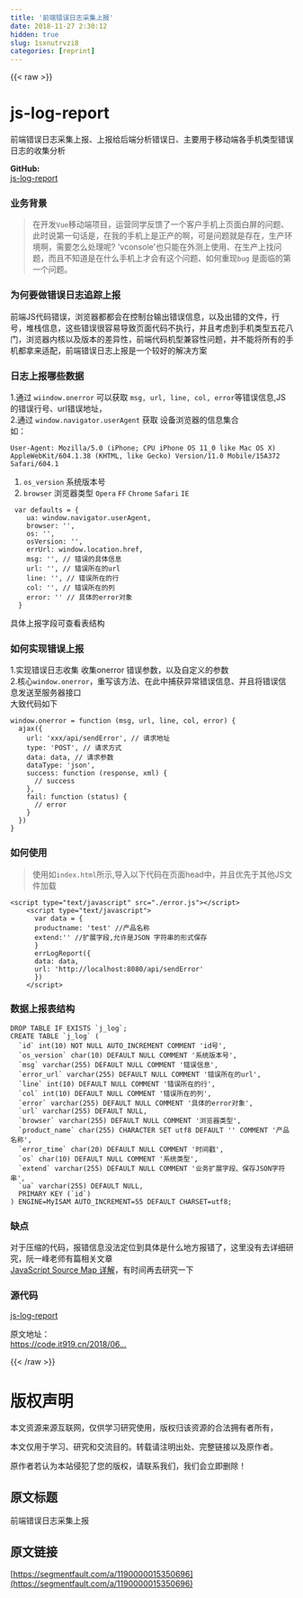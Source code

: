 ```yaml
---
title: '前端错误日志采集上报' 
date: 2018-11-27 2:30:12
hidden: true
slug: 1sxnutrvzi8
categories: [reprint]
---
```


{{< raw >}}
<h1 id="articleHeader0">js-log-report</h1><p>&#x524D;&#x7AEF;&#x9519;&#x8BEF;&#x65E5;&#x5FD7;&#x91C7;&#x96C6;&#x4E0A;&#x62A5;&#x3001;&#x4E0A;&#x62A5;&#x7ED9;&#x540E;&#x7AEF;&#x5206;&#x6790;&#x9519;&#x8BEF;&#x65E5;&#x3001;&#x4E3B;&#x8981;&#x7528;&#x4E8E;&#x79FB;&#x52A8;&#x7AEF;&#x5404;&#x624B;&#x673A;&#x7C7B;&#x578B;&#x9519;&#x8BEF;&#x65E5;&#x5FD7;&#x7684;&#x6536;&#x96C6;&#x5206;&#x6790;</p><p><strong>GitHub:</strong><br><a href="https://github.com/ecitlm/js-log-report" rel="nofollow noreferrer" target="_blank">js-log-report</a></p><h3 id="articleHeader1">&#x4E1A;&#x52A1;&#x80CC;&#x666F;</h3><blockquote>&#x5728;&#x5F00;&#x53D1;<code>Vue</code>&#x79FB;&#x52A8;&#x7AEF;&#x9879;&#x76EE;&#xFF0C;&#x8FD0;&#x8425;&#x540C;&#x5B66;&#x53CD;&#x9988;&#x4E86;&#x4E00;&#x4E2A;&#x5BA2;&#x6237;&#x624B;&#x673A;&#x4E0A;&#x9875;&#x9762;&#x767D;&#x5C4F;&#x7684;&#x95EE;&#x9898;&#x3001;&#x6B64;&#x65F6;&#x8BF4;&#x7B2C;&#x4E00;&#x53E5;&#x8BDD;&#x662F;&#xFF0C;&#x5728;&#x6211;&#x7684;&#x624B;&#x673A;&#x4E0A;&#x662F;&#x6B63;&#x4EA7;&#x7684;&#x554A;&#xFF0C;&#x53EF;&#x662F;&#x95EE;&#x9898;&#x5C31;&#x662F;&#x5B58;&#x5728;&#xFF0C;&#x751F;&#x4EA7;&#x73AF;&#x5883;&#x554A;&#xFF0C;&#x9700;&#x8981;&#x600E;&#x4E48;&#x5904;&#x7406;&#x5462;? &apos;vconsole&apos;&#x4E5F;&#x53EA;&#x80FD;&#x5728;&#x5916;&#x6D4B;&#x4E0A;&#x4F7F;&#x7528;&#x3001;&#x5728;&#x751F;&#x4EA7;&#x4E0A;&#x627E;&#x95EE;&#x9898;&#xFF0C;&#x800C;&#x4E14;&#x4E0D;&#x77E5;&#x9053;&#x662F;&#x5728;&#x4EC0;&#x4E48;&#x624B;&#x673A;&#x4E0A;&#x624D;&#x4F1A;&#x6709;&#x8FD9;&#x4E2A;&#x95EE;&#x9898;&#x3001;&#x5982;&#x4F55;&#x91CD;&#x73B0;<code>bug</code> &#x662F;&#x9762;&#x4E34;&#x7684;&#x7B2C;&#x4E00;&#x4E2A;&#x95EE;&#x9898;&#x3002;</blockquote><h3 id="articleHeader2">&#x4E3A;&#x4F55;&#x8981;&#x505A;&#x9519;&#x8BEF;&#x65E5;&#x5FD7;&#x8FFD;&#x8E2A;&#x4E0A;&#x62A5;</h3><p>&#x524D;&#x7AEF;JS&#x4EE3;&#x7801;&#x9519;&#x8BEF;&#xFF0C;&#x6D4F;&#x89C8;&#x5668;&#x90FD;&#x90FD;&#x4F1A;&#x5728;&#x63A7;&#x5236;&#x53F0;&#x8F93;&#x51FA;&#x9519;&#x8BEF;&#x4FE1;&#x606F;&#xFF0C;&#x4EE5;&#x53CA;&#x51FA;&#x9519;&#x7684;&#x6587;&#x4EF6;&#xFF0C;&#x884C;&#x53F7;&#xFF0C;&#x5806;&#x6808;&#x4FE1;&#x606F;&#xFF0C;&#x8FD9;&#x4E9B;&#x9519;&#x8BEF;&#x5F88;&#x5BB9;&#x6613;&#x5BFC;&#x81F4;&#x9875;&#x9762;&#x4EE3;&#x7801;&#x4E0D;&#x6267;&#x884C;&#xFF0C;&#x5E76;&#x4E14;&#x8003;&#x8651;&#x5230;&#x624B;&#x673A;&#x7C7B;&#x578B;&#x4E94;&#x82B1;&#x516B;&#x95E8;&#xFF0C;&#x6D4F;&#x89C8;&#x5668;&#x5185;&#x6838;&#x4EE5;&#x53CA;&#x7248;&#x672C;&#x7684;&#x5DEE;&#x5F02;&#x6027;&#xFF0C;&#x524D;&#x7AEF;&#x4EE3;&#x7801;&#x673A;&#x578B;&#x517C;&#x5BB9;&#x6027;&#x95EE;&#x9898;&#xFF0C;&#x5E76;&#x4E0D;&#x80FD;&#x5C06;&#x6240;&#x6709;&#x7684;&#x624B;&#x673A;&#x90FD;&#x62FF;&#x6765;&#x9002;&#x914D;&#xFF0C;&#x524D;&#x7AEF;&#x9519;&#x8BEF;&#x65E5;&#x5FD7;&#x4E0A;&#x62A5;&#x662F;&#x4E00;&#x4E2A;&#x8F83;&#x597D;&#x7684;&#x89E3;&#x51B3;&#x65B9;&#x6848;</p><h3 id="articleHeader3">&#x65E5;&#x5FD7;&#x4E0A;&#x62A5;&#x54EA;&#x4E9B;&#x6570;&#x636E;</h3><p>1.&#x901A;&#x8FC7; <code>wiindow.onerror</code> &#x53EF;&#x4EE5;&#x83B7;&#x53D6; <code>msg, url, line, col, error</code>&#x7B49;&#x9519;&#x8BEF;&#x4FE1;&#x606F;,JS &#x7684;&#x9519;&#x8BEF;&#x884C;&#x53F7;&#x3001;url&#x9519;&#x8BEF;&#x5730;&#x5740;&#xFF0C;<br>2.&#x901A;&#x8FC7; <code>window.navigator.userAgent</code> &#x83B7;&#x53D6; &#x8BBE;&#x5907;&#x6D4F;&#x89C8;&#x5668;&#x7684;&#x4FE1;&#x606F;&#x96C6;&#x5408;<br>&#x5982;&#xFF1A;</p><div class="widget-codetool" style="display:none"><div class="widget-codetool--inner"><span class="selectCode code-tool" data-toggle="tooltip" data-placement="top" title="" data-original-title="&#x5168;&#x9009;"></span> <span type="button" class="copyCode code-tool" data-toggle="tooltip" data-placement="top" data-clipboard-text="User-Agent: Mozilla/5.0 (iPhone; CPU iPhone OS 11_0 like Mac OS X) AppleWebKit/604.1.38 (KHTML, like Gecko) Version/11.0 Mobile/15A372 Safari/604.1" title="" data-original-title="&#x590D;&#x5236;"></span> <span type="button" class="saveToNote code-tool" data-toggle="tooltip" data-placement="top" title="" data-original-title="&#x653E;&#x8FDB;&#x7B14;&#x8BB0;"></span></div></div><pre class="hljs groovy"><code style="word-break:break-word;white-space:initial">User-<span class="hljs-string">Agent:</span> Mozilla<span class="hljs-regexp">/5.0 (iPhone; CPU iPhone OS 11_0 like Mac OS X) AppleWebKit/</span><span class="hljs-number">604.1</span><span class="hljs-number">.38</span> (KHTML, like Gecko) Version<span class="hljs-regexp">/11.0 Mobile/</span><span class="hljs-number">15</span>A372 Safari/<span class="hljs-number">604.1</span></code></pre><ol><li><code>os_version</code> &#x7CFB;&#x7EDF;&#x7248;&#x672C;&#x53F7;</li><li><code>browser</code> &#x6D4F;&#x89C8;&#x5668;&#x7C7B;&#x578B; <code>Opera</code> <code>FF</code> <code>Chrome</code> <code>Safari</code> <code>IE</code></li></ol><div class="widget-codetool" style="display:none"><div class="widget-codetool--inner"><span class="selectCode code-tool" data-toggle="tooltip" data-placement="top" title="" data-original-title="&#x5168;&#x9009;"></span> <span type="button" class="copyCode code-tool" data-toggle="tooltip" data-placement="top" data-clipboard-text=" var defaults = {
    ua: window.navigator.userAgent,
    browser: &apos;&apos;,
    os: &apos;&apos;,
    osVersion: &apos;&apos;,
    errUrl: window.location.href,
    msg: &apos;&apos;, // &#x9519;&#x8BEF;&#x7684;&#x5177;&#x4F53;&#x4FE1;&#x606F;
    url: &apos;&apos;, // &#x9519;&#x8BEF;&#x6240;&#x5728;&#x7684;url
    line: &apos;&apos;, // &#x9519;&#x8BEF;&#x6240;&#x5728;&#x7684;&#x884C;
    col: &apos;&apos;, // &#x9519;&#x8BEF;&#x6240;&#x5728;&#x7684;&#x5217;
    error: &apos;&apos; // &#x5177;&#x4F53;&#x7684;error&#x5BF9;&#x8C61;
  }" title="" data-original-title="&#x590D;&#x5236;"></span> <span type="button" class="saveToNote code-tool" data-toggle="tooltip" data-placement="top" title="" data-original-title="&#x653E;&#x8FDB;&#x7B14;&#x8BB0;"></span></div></div><pre class="javascript hljs"><code class="javascript"> <span class="hljs-keyword">var</span> defaults = {
    <span class="hljs-attr">ua</span>: <span class="hljs-built_in">window</span>.navigator.userAgent,
    <span class="hljs-attr">browser</span>: <span class="hljs-string">&apos;&apos;</span>,
    <span class="hljs-attr">os</span>: <span class="hljs-string">&apos;&apos;</span>,
    <span class="hljs-attr">osVersion</span>: <span class="hljs-string">&apos;&apos;</span>,
    <span class="hljs-attr">errUrl</span>: <span class="hljs-built_in">window</span>.location.href,
    <span class="hljs-attr">msg</span>: <span class="hljs-string">&apos;&apos;</span>, <span class="hljs-comment">// &#x9519;&#x8BEF;&#x7684;&#x5177;&#x4F53;&#x4FE1;&#x606F;</span>
    url: <span class="hljs-string">&apos;&apos;</span>, <span class="hljs-comment">// &#x9519;&#x8BEF;&#x6240;&#x5728;&#x7684;url</span>
    line: <span class="hljs-string">&apos;&apos;</span>, <span class="hljs-comment">// &#x9519;&#x8BEF;&#x6240;&#x5728;&#x7684;&#x884C;</span>
    col: <span class="hljs-string">&apos;&apos;</span>, <span class="hljs-comment">// &#x9519;&#x8BEF;&#x6240;&#x5728;&#x7684;&#x5217;</span>
    error: <span class="hljs-string">&apos;&apos;</span> <span class="hljs-comment">// &#x5177;&#x4F53;&#x7684;error&#x5BF9;&#x8C61;</span>
  }</code></pre><p>&#x5177;&#x4F53;&#x4E0A;&#x62A5;&#x5B57;&#x6BB5;&#x53EF;&#x67E5;&#x770B;&#x8868;&#x7ED3;&#x6784;</p><h3 id="articleHeader4">&#x5982;&#x4F55;&#x5B9E;&#x73B0;&#x9519;&#x8BEF;&#x4E0A;&#x62A5;</h3><p>1.&#x5B9E;&#x73B0;&#x9519;&#x8BEF;&#x65E5;&#x5FD7;&#x6536;&#x96C6; &#x6536;&#x96C6;onerror &#x9519;&#x8BEF;&#x53C2;&#x6570;&#xFF0C;&#x4EE5;&#x53CA;&#x81EA;&#x5B9A;&#x4E49;&#x7684;&#x53C2;&#x6570;<br>2.&#x6838;&#x5FC3;<code>window.onerror</code>&#xFF0C;&#x91CD;&#x5199;&#x8BE5;&#x65B9;&#x6CD5;&#x3001;&#x5728;&#x6B64;&#x4E2D;&#x6355;&#x83B7;&#x5F02;&#x5E38;&#x9519;&#x8BEF;&#x4FE1;&#x606F;&#x3001;&#x5E76;&#x4E14;&#x5C06;&#x9519;&#x8BEF;&#x4FE1;&#x606F;&#x53D1;&#x9001;&#x81F3;&#x670D;&#x52A1;&#x5668;&#x63A5;&#x53E3;<br>&#x5927;&#x81F4;&#x4EE3;&#x7801;&#x5982;&#x4E0B;</p><div class="widget-codetool" style="display:none"><div class="widget-codetool--inner"><span class="selectCode code-tool" data-toggle="tooltip" data-placement="top" title="" data-original-title="&#x5168;&#x9009;"></span> <span type="button" class="copyCode code-tool" data-toggle="tooltip" data-placement="top" data-clipboard-text="window.onerror = function (msg, url, line, col, error) {
  ajax({
    url: &apos;xxx/api/sendError&apos;, // &#x8BF7;&#x6C42;&#x5730;&#x5740;
    type: &apos;POST&apos;, // &#x8BF7;&#x6C42;&#x65B9;&#x5F0F;
    data: data, // &#x8BF7;&#x6C42;&#x53C2;&#x6570;
    dataType: &apos;json&apos;,
    success: function (response, xml) {
      // success
    },
    fail: function (status) {
      // error
    }
  })
}" title="" data-original-title="&#x590D;&#x5236;"></span> <span type="button" class="saveToNote code-tool" data-toggle="tooltip" data-placement="top" title="" data-original-title="&#x653E;&#x8FDB;&#x7B14;&#x8BB0;"></span></div></div><pre class="javascript hljs"><code class="javascript"><span class="hljs-built_in">window</span>.onerror = <span class="hljs-function"><span class="hljs-keyword">function</span> (<span class="hljs-params">msg, url, line, col, error</span>) </span>{
  ajax({
    <span class="hljs-attr">url</span>: <span class="hljs-string">&apos;xxx/api/sendError&apos;</span>, <span class="hljs-comment">// &#x8BF7;&#x6C42;&#x5730;&#x5740;</span>
    type: <span class="hljs-string">&apos;POST&apos;</span>, <span class="hljs-comment">// &#x8BF7;&#x6C42;&#x65B9;&#x5F0F;</span>
    data: data, <span class="hljs-comment">// &#x8BF7;&#x6C42;&#x53C2;&#x6570;</span>
    dataType: <span class="hljs-string">&apos;json&apos;</span>,
    <span class="hljs-attr">success</span>: <span class="hljs-function"><span class="hljs-keyword">function</span> (<span class="hljs-params">response, xml</span>) </span>{
      <span class="hljs-comment">// success</span>
    },
    <span class="hljs-attr">fail</span>: <span class="hljs-function"><span class="hljs-keyword">function</span> (<span class="hljs-params">status</span>) </span>{
      <span class="hljs-comment">// error</span>
    }
  })
}</code></pre><h3 id="articleHeader5">&#x5982;&#x4F55;&#x4F7F;&#x7528;</h3><blockquote>&#x4F7F;&#x7528;&#x5982;<code>index.html</code>&#x6240;&#x793A;,&#x5BFC;&#x5165;&#x4EE5;&#x4E0B;&#x4EE3;&#x7801;&#x5728;&#x9875;&#x9762;head&#x4E2D;&#xFF0C;&#x5E76;&#x4E14;&#x4F18;&#x5148;&#x4E8E;&#x5176;&#x4ED6;JS&#x6587;&#x4EF6;&#x52A0;&#x8F7D;</blockquote><div class="widget-codetool" style="display:none"><div class="widget-codetool--inner"><span class="selectCode code-tool" data-toggle="tooltip" data-placement="top" title="" data-original-title="&#x5168;&#x9009;"></span> <span type="button" class="copyCode code-tool" data-toggle="tooltip" data-placement="top" data-clipboard-text="&lt;script type=&quot;text/javascript&quot; src=&quot;./error.js&quot;&gt;&lt;/script&gt;
    &lt;script type=&quot;text/javascript&quot;&gt;
      var data = {
      productname: &apos;test&apos; //&#x4EA7;&#x54C1;&#x540D;&#x79F0;
      extend:&apos;&apos; //&#x6269;&#x5C55;&#x5B57;&#x6BB5;,&#x5141;&#x8BB8;&#x662F;JSON &#x5B57;&#x7B26;&#x4E32;&#x7684;&#x5F62;&#x5F0F;&#x4FDD;&#x5B58;
      }
      errLogReport({
      data: data,
      url: &apos;http://localhost:8080/api/sendError&apos;
      })
    &lt;/script&gt;" title="" data-original-title="&#x590D;&#x5236;"></span> <span type="button" class="saveToNote code-tool" data-toggle="tooltip" data-placement="top" title="" data-original-title="&#x653E;&#x8FDB;&#x7B14;&#x8BB0;"></span></div></div><pre class="xml hljs"><code class="html"><span class="hljs-tag">&lt;<span class="hljs-name">script</span> <span class="hljs-attr">type</span>=<span class="hljs-string">&quot;text/javascript&quot;</span> <span class="hljs-attr">src</span>=<span class="hljs-string">&quot;./error.js&quot;</span>&gt;</span><span class="undefined"></span><span class="hljs-tag">&lt;/<span class="hljs-name">script</span>&gt;</span>
    <span class="hljs-tag">&lt;<span class="hljs-name">script</span> <span class="hljs-attr">type</span>=<span class="hljs-string">&quot;text/javascript&quot;</span>&gt;</span><span class="actionscript">
      <span class="hljs-keyword">var</span> data = {
      productname: <span class="hljs-string">&apos;test&apos;</span> <span class="hljs-comment">//&#x4EA7;&#x54C1;&#x540D;&#x79F0;</span>
      extend:<span class="hljs-string">&apos;&apos;</span> <span class="hljs-comment">//&#x6269;&#x5C55;&#x5B57;&#x6BB5;,&#x5141;&#x8BB8;&#x662F;JSON &#x5B57;&#x7B26;&#x4E32;&#x7684;&#x5F62;&#x5F0F;&#x4FDD;&#x5B58;</span>
      }
      errLogReport({
      data: data,
      url: <span class="hljs-string">&apos;http://localhost:8080/api/sendError&apos;</span>
      })
    </span><span class="hljs-tag">&lt;/<span class="hljs-name">script</span>&gt;</span></code></pre><h3 id="articleHeader6">&#x6570;&#x636E;&#x4E0A;&#x62A5;&#x8868;&#x7ED3;&#x6784;</h3><div class="widget-codetool" style="display:none"><div class="widget-codetool--inner"><span class="selectCode code-tool" data-toggle="tooltip" data-placement="top" title="" data-original-title="&#x5168;&#x9009;"></span> <span type="button" class="copyCode code-tool" data-toggle="tooltip" data-placement="top" data-clipboard-text="DROP TABLE IF EXISTS `j_log`;
CREATE TABLE `j_log` (
  `id` int(10) NOT NULL AUTO_INCREMENT COMMENT &apos;id&#x53F7;&apos;,
  `os_version` char(10) DEFAULT NULL COMMENT &apos;&#x7CFB;&#x7EDF;&#x7248;&#x672C;&#x53F7;&apos;,
  `msg` varchar(255) DEFAULT NULL COMMENT &apos;&#x9519;&#x8BEF;&#x4FE1;&#x606F;&apos;,
  `error_url` varchar(255) DEFAULT NULL COMMENT &apos;&#x9519;&#x8BEF;&#x6240;&#x5728;&#x7684;url&apos;,
  `line` int(10) DEFAULT NULL COMMENT &apos;&#x9519;&#x8BEF;&#x6240;&#x5728;&#x7684;&#x884C;&apos;,
  `col` int(10) DEFAULT NULL COMMENT &apos;&#x9519;&#x8BEF;&#x6240;&#x5728;&#x7684;&#x5217;&apos;,
  `error` varchar(255) DEFAULT NULL COMMENT &apos;&#x5177;&#x4F53;&#x7684;error&#x5BF9;&#x8C61;&apos;,
  `url` varchar(255) DEFAULT NULL,
  `browser` varchar(255) DEFAULT NULL COMMENT &apos;&#x6D4F;&#x89C8;&#x5668;&#x7C7B;&#x578B;&apos;,
  `product_name` char(255) CHARACTER SET utf8 DEFAULT &apos;&apos; COMMENT &apos;&#x4EA7;&#x54C1;&#x540D;&#x79F0;&apos;,
  `error_time` char(20) DEFAULT NULL COMMENT &apos;&#x65F6;&#x95F4;&#x6233;&apos;,
  `os` char(10) DEFAULT NULL COMMENT &apos;&#x7CFB;&#x7EDF;&#x7C7B;&#x578B;&apos;,
  `extend` varchar(255) DEFAULT NULL COMMENT &apos;&#x4E1A;&#x52A1;&#x6269;&#x5C55;&#x5B57;&#x6BB5;&#x3001;&#x4FDD;&#x5B58;JSON&#x5B57;&#x7B26;&#x4E32;&apos;,
  `ua` varchar(255) DEFAULT NULL,
  PRIMARY KEY (`id`)
) ENGINE=MyISAM AUTO_INCREMENT=55 DEFAULT CHARSET=utf8;
" title="" data-original-title="&#x590D;&#x5236;"></span> <span type="button" class="saveToNote code-tool" data-toggle="tooltip" data-placement="top" title="" data-original-title="&#x653E;&#x8FDB;&#x7B14;&#x8BB0;"></span></div></div><pre class="sql hljs"><code class="mysql"><span class="hljs-keyword">DROP</span> <span class="hljs-keyword">TABLE</span> <span class="hljs-keyword">IF</span> <span class="hljs-keyword">EXISTS</span> <span class="hljs-string">`j_log`</span>;
<span class="hljs-keyword">CREATE</span> <span class="hljs-keyword">TABLE</span> <span class="hljs-string">`j_log`</span> (
  <span class="hljs-string">`id`</span> <span class="hljs-built_in">int</span>(<span class="hljs-number">10</span>) <span class="hljs-keyword">NOT</span> <span class="hljs-literal">NULL</span> AUTO_INCREMENT <span class="hljs-keyword">COMMENT</span> <span class="hljs-string">&apos;id&#x53F7;&apos;</span>,
  <span class="hljs-string">`os_version`</span> <span class="hljs-built_in">char</span>(<span class="hljs-number">10</span>) <span class="hljs-keyword">DEFAULT</span> <span class="hljs-literal">NULL</span> <span class="hljs-keyword">COMMENT</span> <span class="hljs-string">&apos;&#x7CFB;&#x7EDF;&#x7248;&#x672C;&#x53F7;&apos;</span>,
  <span class="hljs-string">`msg`</span> <span class="hljs-built_in">varchar</span>(<span class="hljs-number">255</span>) <span class="hljs-keyword">DEFAULT</span> <span class="hljs-literal">NULL</span> <span class="hljs-keyword">COMMENT</span> <span class="hljs-string">&apos;&#x9519;&#x8BEF;&#x4FE1;&#x606F;&apos;</span>,
  <span class="hljs-string">`error_url`</span> <span class="hljs-built_in">varchar</span>(<span class="hljs-number">255</span>) <span class="hljs-keyword">DEFAULT</span> <span class="hljs-literal">NULL</span> <span class="hljs-keyword">COMMENT</span> <span class="hljs-string">&apos;&#x9519;&#x8BEF;&#x6240;&#x5728;&#x7684;url&apos;</span>,
  <span class="hljs-string">`line`</span> <span class="hljs-built_in">int</span>(<span class="hljs-number">10</span>) <span class="hljs-keyword">DEFAULT</span> <span class="hljs-literal">NULL</span> <span class="hljs-keyword">COMMENT</span> <span class="hljs-string">&apos;&#x9519;&#x8BEF;&#x6240;&#x5728;&#x7684;&#x884C;&apos;</span>,
  <span class="hljs-string">`col`</span> <span class="hljs-built_in">int</span>(<span class="hljs-number">10</span>) <span class="hljs-keyword">DEFAULT</span> <span class="hljs-literal">NULL</span> <span class="hljs-keyword">COMMENT</span> <span class="hljs-string">&apos;&#x9519;&#x8BEF;&#x6240;&#x5728;&#x7684;&#x5217;&apos;</span>,
  <span class="hljs-string">`error`</span> <span class="hljs-built_in">varchar</span>(<span class="hljs-number">255</span>) <span class="hljs-keyword">DEFAULT</span> <span class="hljs-literal">NULL</span> <span class="hljs-keyword">COMMENT</span> <span class="hljs-string">&apos;&#x5177;&#x4F53;&#x7684;error&#x5BF9;&#x8C61;&apos;</span>,
  <span class="hljs-string">`url`</span> <span class="hljs-built_in">varchar</span>(<span class="hljs-number">255</span>) <span class="hljs-keyword">DEFAULT</span> <span class="hljs-literal">NULL</span>,
  <span class="hljs-string">`browser`</span> <span class="hljs-built_in">varchar</span>(<span class="hljs-number">255</span>) <span class="hljs-keyword">DEFAULT</span> <span class="hljs-literal">NULL</span> <span class="hljs-keyword">COMMENT</span> <span class="hljs-string">&apos;&#x6D4F;&#x89C8;&#x5668;&#x7C7B;&#x578B;&apos;</span>,
  <span class="hljs-string">`product_name`</span> <span class="hljs-built_in">char</span>(<span class="hljs-number">255</span>) <span class="hljs-built_in">CHARACTER</span> <span class="hljs-keyword">SET</span> utf8 <span class="hljs-keyword">DEFAULT</span> <span class="hljs-string">&apos;&apos;</span> <span class="hljs-keyword">COMMENT</span> <span class="hljs-string">&apos;&#x4EA7;&#x54C1;&#x540D;&#x79F0;&apos;</span>,
  <span class="hljs-string">`error_time`</span> <span class="hljs-built_in">char</span>(<span class="hljs-number">20</span>) <span class="hljs-keyword">DEFAULT</span> <span class="hljs-literal">NULL</span> <span class="hljs-keyword">COMMENT</span> <span class="hljs-string">&apos;&#x65F6;&#x95F4;&#x6233;&apos;</span>,
  <span class="hljs-string">`os`</span> <span class="hljs-built_in">char</span>(<span class="hljs-number">10</span>) <span class="hljs-keyword">DEFAULT</span> <span class="hljs-literal">NULL</span> <span class="hljs-keyword">COMMENT</span> <span class="hljs-string">&apos;&#x7CFB;&#x7EDF;&#x7C7B;&#x578B;&apos;</span>,
  <span class="hljs-string">`extend`</span> <span class="hljs-built_in">varchar</span>(<span class="hljs-number">255</span>) <span class="hljs-keyword">DEFAULT</span> <span class="hljs-literal">NULL</span> <span class="hljs-keyword">COMMENT</span> <span class="hljs-string">&apos;&#x4E1A;&#x52A1;&#x6269;&#x5C55;&#x5B57;&#x6BB5;&#x3001;&#x4FDD;&#x5B58;JSON&#x5B57;&#x7B26;&#x4E32;&apos;</span>,
  <span class="hljs-string">`ua`</span> <span class="hljs-built_in">varchar</span>(<span class="hljs-number">255</span>) <span class="hljs-keyword">DEFAULT</span> <span class="hljs-literal">NULL</span>,
  PRIMARY <span class="hljs-keyword">KEY</span> (<span class="hljs-string">`id`</span>)
) <span class="hljs-keyword">ENGINE</span>=MyISAM AUTO_INCREMENT=<span class="hljs-number">55</span> <span class="hljs-keyword">DEFAULT</span> <span class="hljs-keyword">CHARSET</span>=utf8;
</code></pre><h3 id="articleHeader7">&#x7F3A;&#x70B9;</h3><p>&#x5BF9;&#x4E8E;&#x538B;&#x7F29;&#x7684;&#x4EE3;&#x7801;&#xFF0C;&#x62A5;&#x9519;&#x4FE1;&#x606F;&#x6CA1;&#x6CD5;&#x5B9A;&#x4F4D;&#x5230;&#x5177;&#x4F53;&#x662F;&#x4EC0;&#x4E48;&#x5730;&#x65B9;&#x62A5;&#x9519;&#x4E86;&#xFF0C;&#x8FD9;&#x91CC;&#x6CA1;&#x6709;&#x53BB;&#x8BE6;&#x7EC6;&#x7814;&#x7A76;&#xFF0C;&#x962E;&#x4E00;&#x5CF0;&#x8001;&#x5E08;&#x6709;&#x7BC7;&#x76F8;&#x5173;&#x6587;&#x7AE0;<br><a href="http://www.ruanyifeng.com/blog/2013/01/javascript_source_map.html" rel="nofollow noreferrer" target="_blank">JavaScript Source Map &#x8BE6;&#x89E3;</a>&#xFF0C;&#x6709;&#x65F6;&#x95F4;&#x518D;&#x53BB;&#x7814;&#x7A76;&#x4E00;&#x4E0B;</p><h3 id="articleHeader8">&#x6E90;&#x4EE3;&#x7801;</h3><p><a href="https://github.com/ecitlm/js-log-report" rel="nofollow noreferrer" target="_blank">js-log-report</a></p><p>&#x539F;&#x6587;&#x5730;&#x5740;&#xFF1A;<br><a href="https://code.it919.cn/2018/06/web-js-log-report/" rel="nofollow noreferrer" target="_blank">https://code.it919.cn/2018/06...</a></p>
{{< /raw >}}

# 版权声明
本文资源来源互联网，仅供学习研究使用，版权归该资源的合法拥有者所有，

本文仅用于学习、研究和交流目的。转载请注明出处、完整链接以及原作者。

原作者若认为本站侵犯了您的版权，请联系我们，我们会立即删除！

## 原文标题
前端错误日志采集上报

## 原文链接
[https://segmentfault.com/a/1190000015350696](https://segmentfault.com/a/1190000015350696)

